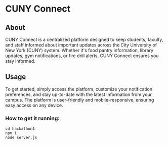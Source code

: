 # CUNY Connect

## About
CUNY Connect is a centralized platform designed to keep students, faculty, and staff informed about important updates across the City University of New York (CUNY) system. Whether it's food pantry information, library updates, gym notifications, or fire drill alerts, CUNY Connect ensures you stay informed.

## Usage
To get started, simply access the platform, customize your notification preferences, and stay up-to-date with the latest information from your campus. The platform is user-friendly and mobile-responsive, ensuring easy access on any device.

### How to get it running:
```git clone https://github.com/yourusername/cuny-connect.git
cd hackathon1
npm i
node server.js

